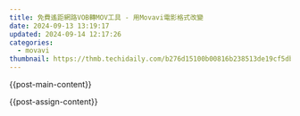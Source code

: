 ```yaml
---
title: 免費遙距網路VOB轉MOV工具 - 用Movavi電影格式改變
date: 2024-09-13 13:19:17
updated: 2024-09-14 12:17:26
categories:
  - movavi
thumbnail: https://thmb.techidaily.com/b276d15100b00816b238513de19cf5dbb90f578402c4c455ac709e533cfa60c1.jpg
---
```


{{post-main-content}}

<ins class="adsbygoogle"
     style="display:block"
     data-ad-format="autorelaxed"
     data-ad-client="ca-pub-7571918770474297"
     data-ad-slot="1223367746"></ins>

{{post-assign-content}}

<ins class="adsbygoogle"
     style="display:block"
     data-ad-client="ca-pub-7571918770474297"
     data-ad-slot="8358498916"
     data-ad-format="auto"
     data-full-width-responsive="true"></ins>
